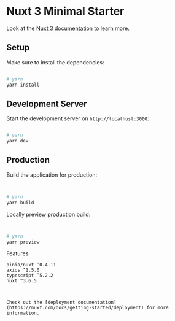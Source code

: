 # Nuxt 3 Minimal Starter

Look at the [Nuxt 3 documentation](https://nuxt.com/docs/getting-started/introduction) to learn more.

## Setup

Make sure to install the dependencies:

```bash

# yarn
yarn install
```

## Development Server

Start the development server on `http://localhost:3000`:

```bash

# yarn
yarn dev
```

## Production

Build the application for production:

```bash


# yarn
yarn build
```

Locally preview production build:

```bash


# yarn
yarn preview
```

Features

```
pinia/nuxt ^0.4.11
axios ^1.5.0
typescript ^5.2.2
nuxt ^3.6.5



Check out the [deployment documentation](https://nuxt.com/docs/getting-started/deployment) for more information.
```

